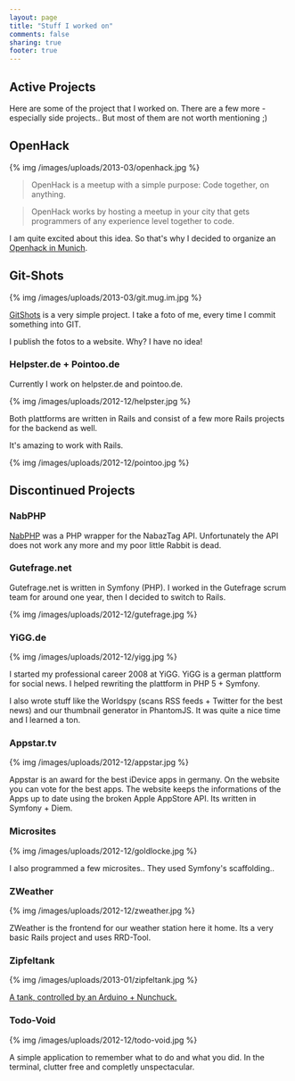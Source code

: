 ```yaml
---
layout: page
title: "Stuff I worked on"
comments: false
sharing: true
footer: true
---
```


## Active Projects

Here are some of the project that I worked on. There are a few more -
especially side projects.. But most of them are not worth mentioning ;) 

## OpenHack

{% img /images/uploads/2013-03/openhack.jpg %}

> OpenHack is a meetup with a simple purpose: Code together, on anything.

> OpenHack works by hosting a meetup in your city that gets programmers of
any experience level together to code.


I am quite excited about this idea. So that's why I decided to organize
an [Openhack in Munich](http://www.meetup.com/OpenHack-Munich).

## Git-Shots

{% img /images/uploads/2013-03/git.mug.im.jpg %}

[GitShots](http://git.mug.im) is a very simple project. I take a foto of
me, every time I commit something into GIT. 

I publish the fotos to a website. Why? I have no idea!

### Helpster.de + Pointoo.de

Currently I work on helpster.de and pointoo.de. 

{% img /images/uploads/2012-12/helpster.jpg %}

Both plattforms are written in Rails and consist of a few more Rails
projects for the backend as well.

It's amazing to work with Rails.

{% img /images/uploads/2012-12/pointoo.jpg %}


## Discontinued Projects

### NabPHP

[NabPHP](https://code.google.com/p/nabphp/) was a PHP wrapper for the NabazTag API.
Unfortunately the API does not work any more and my poor little Rabbit
is dead.


### Gutefrage.net

Gutefrage.net is written in Symfony (PHP). I worked in the Gutefrage  scrum team for around one year, then I decided to switch to Rails.

{% img /images/uploads/2012-12/gutefrage.jpg %}

### YiGG.de

{% img /images/uploads/2012-12/yigg.jpg %}

I started my professional career 2008 at YiGG. YiGG is a german plattform for social news. I helped rewriting the plattform in PHP 5 + Symfony.

I also wrote stuff like the Worldspy (scans RSS feeds + Twitter for the best news) and our thumbnail generator in PhantomJS. It was quite a nice time and I learned a ton.

### Appstar.tv

{% img /images/uploads/2012-12/appstar.jpg %}

Appstar is an award for the best iDevice apps in germany. On the website you can vote for the best apps. The website keeps the informations of the Apps up to date using the broken Apple AppStore API. Its written in Symfony +
Diem.

### Microsites

{% img /images/uploads/2012-12/goldlocke.jpg %}

I also programmed a few microsites.. They used Symfony's scaffolding..

### ZWeather

{% img /images/uploads/2012-12/zweather.jpg %}

ZWeather is the frontend for our weather station here it home. Its a
very basic Rails project and uses RRD-Tool.

### Zipfeltank

{% img /images/uploads/2013-01/zipfeltank.jpg %}

[A tank, controlled by an Arduino + Nunchuck.](https://www.zipfelmaus.com/blog/zipfeltank-version-0-1/)

### Todo-Void

{% img /images/uploads/2012-12/todo-void.jpg %}

A simple application to remember what to do and what you did. In the terminal, clutter free and completly unspectacular.
